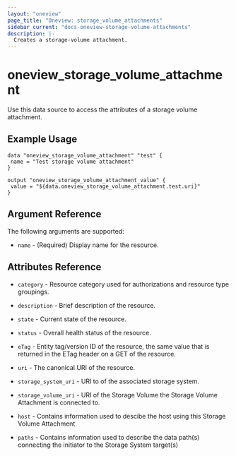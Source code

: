 ```yaml
---
layout: "oneview"
page_title: "Oneview: storage_volume_attachments"
sidebar_current: "docs-oneview-storage-volume-attachments"
description: |-
  Creates a storage-volume attachment.
---
```


# oneview\_storage\_volume\_attachment

Use this data source to access the attributes of a storage volume attachment.

## Example Usage

```hcl
data "oneview_storage_volume_attachment" "test" {
 name = "Test storage volume attachment"
}

output "oneview_storage_volume_attachment_value" {
 value = "${data.oneview_storage_volume_attachment.test.uri}"
}
```

## Argument Reference

The following arguments are supported: 

* `name` - (Required)  Display name for the resource.

## Attributes Reference

* `category` - Resource category used for authorizations and resource type groupings.

* `description` - Brief description of the resource.

* `state` - Current state of the resource.

* `status` - Overall health status of the resource.

* `eTag` - Entity tag/version ID of the resource, the same value that is returned in the ETag header on a GET of the resource.

* `uri` - The canonical URI of the resource.

* `storage_system_uri` - URI to of the associated storage system.

* `storage_volume_uri` - URI of the Storage Volume the Storage Volume Attachment is connected to.

* `host` - Contains information used to descibe the host using this Storage Volume Attachment 

* `paths` - Contains information used to describe the data path(s) connecting the initiator to the Storage System target(s) 
